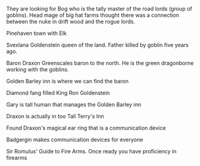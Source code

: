 They are looking for Bog who is the tally master of the road lords (group of goblins). Head mage of big hat farms thought there was a connection between the nuke in drift wood and the rogue lords.

Pinehaven town with Elk

Svexlana Goldenstein queen of the land. Father killed by goblin five years ago.

Baron Draxon Greenscales baron to the north. He is the green dragonborne working with the goblins.

Golden Barley inn is where we can find the baron

Diamond fang filled King Ron Goldenstein

Gary is tall human that manages the Golden Barley inn

Draxon is actually in too Tall Terry's Inn

Found Draxon's magical ear ring that is a communication device

Badgergin makes communication devices for everyone

Sir Romulus' Guide to Fire Arms. Once ready you have proficiency in firearms
